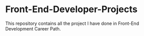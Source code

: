 # Front-End-Developer-Projects
This repository contains all the project I have done in Front-End Development Career Path.
